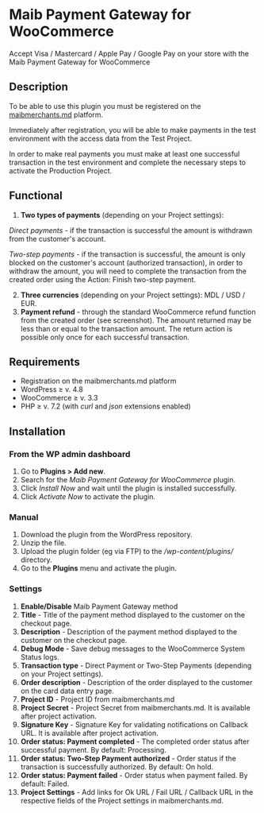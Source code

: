#  Maib Payment Gateway for WooCommerce
Accept Visa / Mastercard / Apple Pay / Google Pay on your store with the Maib Payment Gateway for WooCommerce

## Description
To be able to use this plugin you must be registered on the [maibmerchants.md](https://maibmerchants.md) platform.

Immediately after registration, you will be able to make payments in the test environment with the access data from the Test Project.

In order to make real payments you must make at least one successful transaction in the test environment and complete the necessary steps to activate the Production Project.

## Functional
1. **Two types of payments** (depending on your Project settings):

  *Direct payments* - if the transaction is successful the amount is withdrawn from the customer's account.

  *Two-step payments* - if the transaction is successful, the amount is only blocked on the customer's account (authorized transaction), in order to withdraw the amount, you will need to complete the transaction from the created order using the Action: Finish two-step payment.

2. **Three currencies** (depending on your Project settings): MDL / USD / EUR.
3. **Payment refund** - through the standard WooCommerce refund function from the created order (see screenshot). The amount returned may be less than or equal to the transaction amount. The return action is possible only once for each successful transaction.

## Requirements
- Registration on the maibmerchants.md platform
- WordPress ≥ v. 4.8
- WooCommerce ≥ v. 3.3
- PHP ≥ v. 7.2 (with _curl_ and _json_ extensions enabled)

## Installation
### From the WP admin dashboard
1. Go to **Plugins > Add new**.
2. Search for the _Maib Payment Gateway for WooCommerce_ plugin.
3. Click _Install Now_ and wait until the plugin is installed successfully.
4. Click _Activate Now_ to activate the plugin.

### Manual
1. Download the plugin from the WordPress repository.
2. Unzip the file.
3. Upload the plugin folder (eg via FTP) to the _/wp-content/plugins/_ directory.
4. Go to the **Plugins** menu and activate the plugin.

### Settings
1. **Enable/Disable** Maib Payment Gateway method
2. **Title** - Title of the payment method displayed to the customer on the checkout page.
3. **Description** - Description of the payment method displayed to the customer on the checkout page.
4. **Debug Mode** - Save debug messages to the WooCommerce System Status logs.
5. **Transaction type** - Direct Payment or Two-Step Payments (depending on your Project settings).
6. **Order description** - Description of the order displayed to the customer on the card data entry page.
7. **Project ID** - Project ID from maibmerchants.md
8. **Project Secret** - Project Secret from maibmerchants.md. It is available after project activation.
9. **Signature Key** - Signature Key for validating notifications on Callback URL. It is available after project activation.
10. **Order status: Payment completed** - The completed order status after successful payment. By default: Processing.
11. **Order status: Two-Step Payment authorized** - Order status if the transaction is successfully authorized. By default: On hold.
12. **Order status: Payment failed** - Order status when payment failed. By default: Failed.
13. **Project Settings** - Add links for Ok URL / Fail URL / Callback URL in the respective fields of the Project settings in maibmerchants.md.  


